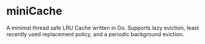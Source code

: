 # miniCache

A minimal thread safe LRU Cache written in Go. Supports lazy eviction, least recently used replacement policy, and a periodic background eviction.

